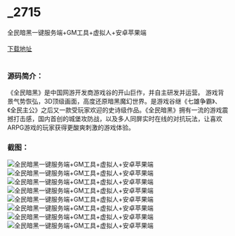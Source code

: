 # _2715
全民暗黑一键服务端+GM工具+虚拟人+安卓苹果端
<br/></br>
[下载地址](https://www.uuid2.com/2715.html "下载地址")
<br/></br>
<h3>源码简介：</h3>
<p>《全民暗黑》是中国网游开发商游戏谷的开山巨作，并自主研发并运营。
游戏背景气势恢弘，3D顶级画面，高度还原暗黑魔幻世界。是游戏谷继《七雄争霸》、《全民主公》之后又一款受玩家欢迎的史诗级作品。《全民暗黑》拥有一流的游戏震撼打击感，国内首创的城堡攻防战，以及多人同屏实时在线的对抗玩法，让喜欢ARPG游戏的玩家获得更酸爽刺激的游戏体验。<p>
<h3>截图：</h3>
<img src="https://www.uuid2.com/wp-content/uploads/img/202105/fa43b58400.jpg" alt="全民暗黑一键服务端+GM工具+虚拟人+安卓苹果端"><img src="https://www.uuid2.com/wp-content/uploads/img/202105/ba547ee250.jpg" alt="全民暗黑一键服务端+GM工具+虚拟人+安卓苹果端"><img src="https://www.uuid2.com/wp-content/uploads/img/202105/8c8fdd6267.jpg" alt="全民暗黑一键服务端+GM工具+虚拟人+安卓苹果端"><img src="https://www.uuid2.com/wp-content/uploads/img/202105/5d99b77707.jpg" alt="全民暗黑一键服务端+GM工具+虚拟人+安卓苹果端"><img src="https://www.uuid2.com/wp-content/uploads/img/202105/4b2a8e3219.jpg" alt="全民暗黑一键服务端+GM工具+虚拟人+安卓苹果端"><img src="https://www.uuid2.com/wp-content/uploads/img/202105/47e6407278.jpg" alt="全民暗黑一键服务端+GM工具+虚拟人+安卓苹果端"><img src="https://www.uuid2.com/wp-content/uploads/img/202105/e766c5c207.jpg" alt="全民暗黑一键服务端+GM工具+虚拟人+安卓苹果端"><img src="https://www.uuid2.com/wp-content/uploads/img/202105/c6adea5363.jpg" alt="全民暗黑一键服务端+GM工具+虚拟人+安卓苹果端">
